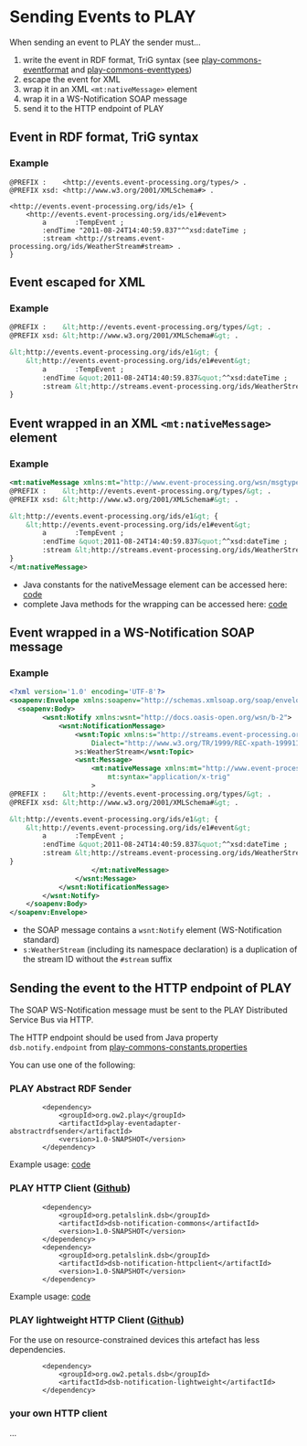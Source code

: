 Sending Events to PLAY
======================
When sending an event to PLAY the sender must...

1. write the event in RDF format, TriG syntax (see [play-commons-eventformat](https://github.com/play-project/play-commons/tree/master/play-commons-eventformat) and [play-commons-eventtypes](https://github.com/play-project/play-commons/tree/master/play-commons-eventtypes))
2. escape the event for XML
3. wrap it in an XML `<mt:nativeMessage>` element
4. wrap it in a WS-Notification SOAP message
5. send it to the HTTP endpoint of PLAY

Event in RDF format, TriG syntax
--------------------------------
### Example
```none
@PREFIX :    <http://events.event-processing.org/types/> .
@PREFIX xsd: <http://www.w3.org/2001/XMLSchema#> .

<http://events.event-processing.org/ids/e1> {
    <http://events.event-processing.org/ids/e1#event>
        a       :TempEvent ;
        :endTime "2011-08-24T14:40:59.837"^^xsd:dateTime ;
        :stream <http://streams.event-processing.org/ids/WeatherStream#stream> .
}
```

Event escaped for XML
---------------------
### Example
```xml
@PREFIX :    &lt;http://events.event-processing.org/types/&gt; .
@PREFIX xsd: &lt;http://www.w3.org/2001/XMLSchema#&gt; .

&lt;http://events.event-processing.org/ids/e1&gt; {
    &lt;http://events.event-processing.org/ids/e1#event&gt;
        a       :TempEvent ;
        :endTime &quot;2011-08-24T14:40:59.837&quot;^^xsd:dateTime ;
        :stream &lt;http://streams.event-processing.org/ids/WeatherStream#stream&gt; .
}
```

Event wrapped in an XML `<mt:nativeMessage>` element
----------------------------------------------------
### Example
```xml
<mt:nativeMessage xmlns:mt="http://www.event-processing.org/wsn/msgtype/" mt:syntax="application/x-trig">
@PREFIX :    &lt;http://events.event-processing.org/types/&gt; .
@PREFIX xsd: &lt;http://www.w3.org/2001/XMLSchema#&gt; .

&lt;http://events.event-processing.org/ids/e1&gt; {
    &lt;http://events.event-processing.org/ids/e1#event&gt;
        a       :TempEvent ;
        :endTime &quot;2011-08-24T14:40:59.837&quot;^^xsd:dateTime ;
        :stream &lt;http://streams.event-processing.org/ids/WeatherStream#stream&gt; .
}
</mt:nativeMessage>
```

* Java constants for the nativeMessage element can be accessed here: [code](https://github.com/play-project/play-commons/blob/master/play-commons-constants/src/main/java/eu/play_project/play_commons/constants/Event.java)
* complete Java methods for the wrapping can be accessed here: [code](https://github.com/play-project/play-commons/blob/master/play-commons-eventformat/src/main/java/eu/play_project/play_commons/eventformat/EventFormatHelpers.java)


Event wrapped in a WS-Notification SOAP message
-----------------------------------------------
### Example
```xml
<?xml version='1.0' encoding='UTF-8'?>
<soapenv:Envelope xmlns:soapenv="http://schemas.xmlsoap.org/soap/envelope/">
  <soapenv:Body>
        <wsnt:Notify xmlns:wsnt="http://docs.oasis-open.org/wsn/b-2">
            <wsnt:NotificationMessage>
                <wsnt:Topic xmlns:s="http://streams.event-processing.org/ids/"
                    Dialect="http://www.w3.org/TR/1999/REC-xpath-19991116"
                >s:WeatherStream</wsnt:Topic>
                <wsnt:Message>
                    <mt:nativeMessage xmlns:mt="http://www.event-processing.org/wsn/msgtype/"
                        mt:syntax="application/x-trig"
                    >
@PREFIX :    &lt;http://events.event-processing.org/types/&gt; .
@PREFIX xsd: &lt;http://www.w3.org/2001/XMLSchema#&gt; .

&lt;http://events.event-processing.org/ids/e1&gt; {
    &lt;http://events.event-processing.org/ids/e1#event&gt;
        a       :TempEvent ;
        :endTime &quot;2011-08-24T14:40:59.837&quot;^^xsd:dateTime ;
        :stream &lt;http://streams.event-processing.org/ids/WeatherStream#stream&gt; .
}
                    </mt:nativeMessage>
                </wsnt:Message>
            </wsnt:NotificationMessage>
        </wsnt:Notify>
    </soapenv:Body>
</soapenv:Envelope>
```

* the SOAP message contains a `wsnt:Notify` element (WS-Notification standard)
* `s:WeatherStream` (including its namespace declaration) is a duplication of the stream ID without the `#stream` suffix 

Sending the event to the HTTP endpoint of PLAY
----------------------------------------------
The SOAP WS-Notification message must be sent to the PLAY Distributed Service Bus via HTTP.

The HTTP endpoint should be used from Java property `dsb.notify.endpoint` from [play-commons-constants.properties](https://github.com/play-project/play-commons/blob/master/play-commons-constants/src/main/resources/play-commons-constants.properties)

You can use one of the following:

### PLAY Abstract RDF Sender
```none
		<dependency>
			<groupId>org.ow2.play</groupId>
			<artifactId>play-eventadapter-abstractrdfsender</artifactId>
			<version>1.0-SNAPSHOT</version>
		</dependency>
```
Example usage: [code](play-eventadapter-abstractrdfsender/src/test/java/eu/play_project/play_eventadapter/tests/AbstractSenderTest.java)

### PLAY HTTP Client ([Github](https://github.com/PetalsLinkLabs/petals-dsb/tree/master/modules/dsb-notification-commons))
```none
		<dependency>
			<groupId>org.petalslink.dsb</groupId>
			<artifactId>dsb-notification-commons</artifactId>
			<version>1.0-SNAPSHOT</version>
		</dependency>
		<dependency>
			<groupId>org.petalslink.dsb</groupId>
			<artifactId>dsb-notification-httpclient</artifactId>
			<version>1.0-SNAPSHOT</version>
		</dependency> 
```
Example usage: [code](/play-eventadapter-abstractrdfsender/src/main/java/eu/play_project/play_eventadapter/AbstractSender.java)

### PLAY lightweight HTTP Client ([Github](https://github.com/PetalsLinkLabs/petals-dsb/tree/master/modules/dsb-notification-lightweight))

For the use on resource-constrained devices this artefact has less dependencies.
```none
		<dependency>
			<groupId>org.ow2.petals.dsb</groupId>
			<artifactId>dsb-notification-lightweight</artifactId>
		</dependency> 
```

### your own HTTP client

...
